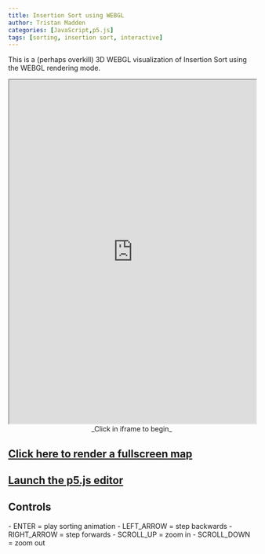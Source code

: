 ```yaml
---
title: Insertion Sort using WEBGL
author: Tristan Madden
categories: [JavaScript,p5.js]
tags: [sorting, insertion sort, interactive]
---
```

This is a (perhaps overkill) 3D WEBGL visualization of Insertion Sort using the WEBGL rendering mode. 
<center>
<iframe src="https://editor.p5js.org/Berkanan/full/ND4PVEivz" width="100%" height="700px"></iframe>
_Click in iframe to begin_
</center>
<h2><a href="https://editor.p5js.org/Berkanan/full/ND4PVEivz" target="_blank">Click here to render a fullscreen map</a></h2>
<h2><a href="https://editor.p5js.org/Berkanan/sketches/ND4PVEivz">Launch the p5.js editor</a></h2>

<h2>Controls</h2>
- ENTER = play sorting animation
- LEFT_ARROW = step backwards
- RIGHT_ARROW = step forwards
- SCROLL_UP = zoom in
- SCROLL_DOWN = zoom out